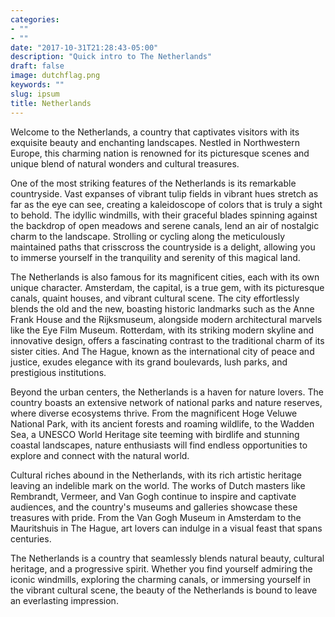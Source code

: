 ```yaml
---
categories:
- ""
- ""
date: "2017-10-31T21:28:43-05:00"
description: "Quick intro to The Netherlands"
draft: false
image: dutchflag.png
keywords: ""
slug: ipsum
title: Netherlands
---
```


Welcome to the Netherlands, a country that captivates visitors with its exquisite beauty and enchanting landscapes. Nestled in Northwestern Europe, this charming nation is renowned for its picturesque scenes and unique blend of natural wonders and cultural treasures.

One of the most striking features of the Netherlands is its remarkable countryside. Vast expanses of vibrant tulip fields in vibrant hues stretch as far as the eye can see, creating a kaleidoscope of colors that is truly a sight to behold. The idyllic windmills, with their graceful blades spinning against the backdrop of open meadows and serene canals, lend an air of nostalgic charm to the landscape. Strolling or cycling along the meticulously maintained paths that crisscross the countryside is a delight, allowing you to immerse yourself in the tranquility and serenity of this magical land.

The Netherlands is also famous for its magnificent cities, each with its own unique character. Amsterdam, the capital, is a true gem, with its picturesque canals, quaint houses, and vibrant cultural scene. The city effortlessly blends the old and the new, boasting historic landmarks such as the Anne Frank House and the Rijksmuseum, alongside modern architectural marvels like the Eye Film Museum. Rotterdam, with its striking modern skyline and innovative design, offers a fascinating contrast to the traditional charm of its sister cities. And The Hague, known as the international city of peace and justice, exudes elegance with its grand boulevards, lush parks, and prestigious institutions.

Beyond the urban centers, the Netherlands is a haven for nature lovers. The country boasts an extensive network of national parks and nature reserves, where diverse ecosystems thrive. From the magnificent Hoge Veluwe National Park, with its ancient forests and roaming wildlife, to the Wadden Sea, a UNESCO World Heritage site teeming with birdlife and stunning coastal landscapes, nature enthusiasts will find endless opportunities to explore and connect with the natural world.

Cultural riches abound in the Netherlands, with its rich artistic heritage leaving an indelible mark on the world. The works of Dutch masters like Rembrandt, Vermeer, and Van Gogh continue to inspire and captivate audiences, and the country's museums and galleries showcase these treasures with pride. From the Van Gogh Museum in Amsterdam to the Mauritshuis in The Hague, art lovers can indulge in a visual feast that spans centuries.

The Netherlands is a country that seamlessly blends natural beauty, cultural heritage, and a progressive spirit. Whether you find yourself admiring the iconic windmills, exploring the charming canals, or immersing yourself in the vibrant cultural scene, the beauty of the Netherlands is bound to leave an everlasting impression.